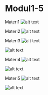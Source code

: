 # Modul1-5

Materi1
![alt text](https://github.com/primusnathan/Modul1-5/blob/master/SS/1.jpeg)

Materi2
![alt text](https://github.com/primusnathan/Modul1-5/blob/master/SS/2.jpeg)

Materi3
![alt text](https://github.com/primusnathan/Modul1-5/blob/master/SS/3.jpeg)

![alt text](https://github.com/primusnathan/Modul1-5/blob/master/SS/4.jpeg)

Materi4
![alt text](https://github.com/primusnathan/Modul1-5/blob/master/SS/5.jpeg)

![alt text](https://github.com/primusnathan/Modul1-5/blob/master/SS/6.jpeg)

Materi5
![alt text](https://github.com/primusnathan/Modul1-5/blob/master/SS/7.jpeg)

![alt text](https://github.com/primusnathan/Modul1-5/blob/master/SS/8.jpeg)
